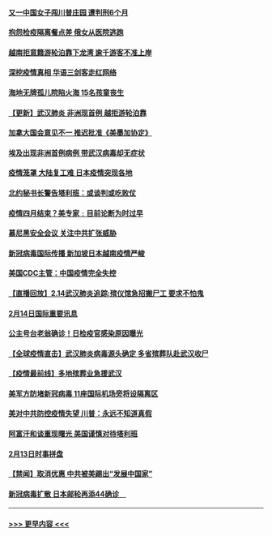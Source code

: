 #### [又一中国女子闯川普庄园 遭判刑6个月](../pages/prog202/a102777673.md?t=02151333) 
#### [抱怨检疫隔离餐点差 俄女从医院逃跑](../pages/prog202/a102777667.md?t=02151333) 
#### [越南拒意籍游轮泊靠下龙湾 逾千游客不准上岸](../pages/prog202/a102777646.md?t=02151333) 
#### [深挖疫情真相 华语三剑客走红网络](../pages/prog202/a102777624.md?t=02151333) 
#### [海地无牌孤儿院陷火海 15名孩童丧生](../pages/prog202/a102777620.md?t=02151333) 
#### [【更新】武汉肺炎 非洲现首例 越拒游轮泊靠](../pages/prog202/a102770740.md?t=02151333) 
#### [加拿大国会意见不一 推迟批准《美墨加协定》](../pages/prog202/a102777575.md?t=02151333) 
#### [埃及出现非洲首例病例 带武汉病毒却无症状](../pages/prog202/a102777559.md?t=02151333) 
#### [疫情笼罩 大陆复工难 日本疫情突现各地](../pages/prog202/a102777455.md?t=02151333) 
#### [北约秘书长警告塔利班：或谈判或吃败仗](../pages/prog202/a102777442.md?t=02151333) 
#### [疫情四月结束？美专家﹕目前论断为时过早](../pages/prog202/a102777248.md?t=02151333) 
#### [慕尼黑安全会议 关注中共扩张威胁](../pages/prog202/a102777254.md?t=02151333) 
#### [新冠病毒国际传播 新加坡日本越南疫情严峻](../pages/prog202/a102777245.md?t=02151333) 
#### [美国CDC主管：中国疫情完全失控](../pages/prog202/a102777236.md?t=02151333) 
#### [【直播回放】2.14武汉肺炎追踪:殡仪馆急招搬尸工 要求不怕鬼](../pages/prog202/a102777141.md?t=02151333) 
#### [2月14日国际重要讯息](../pages/prog202/a102777073.md?t=02151333) 
#### [公主号台老翁确诊！日检疫官感染原因曝光](../pages/prog202/a102777075.md?t=02151333) 
#### [【全球疫情直击】武汉肺炎病毒源头确定 多省殡葬队赴武汉收尸](../pages/prog202/a102777026.md?t=02151333) 
#### [【疫情最前线】多地殡葬业急援武汉](../pages/prog202/a102776986.md?t=02151333) 
#### [美军方防堵新冠病毒 11座国际机场旁将设隔离区](../pages/prog202/a102776870.md?t=02151333) 
#### [美对中共防控疫情失望 川普：永远不知道真假](../pages/prog202/a102776836.md?t=02151333) 
#### [阿富汗和谈重现曙光 美国谨慎对待塔利班](../pages/prog202/a102776748.md?t=02151333) 
#### [2月13日时事拼盘](../pages/prog202/a102776689.md?t=02151333) 
#### [【禁闻】取消优惠 中共被美踢出“发展中国家”](../pages/prog202/a102776670.md?t=02151333) 
#### [新冠病毒扩散 日本邮轮再添44确诊　](../pages/prog202/a102776518.md?t=02151333) 

----
#### [ >>> 更早内容 <<< ](../indexes/prog202-earlier.md)
